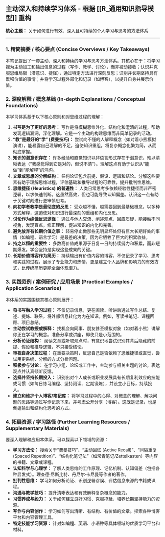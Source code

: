 ## 主动深入和持续学习体系 - 根据 [[R_通用知识指导模型]] 重构

**核心主题：** 关于如何进行有效、深入且可持续的个人学习与思考的方法体系

---

### 1. 精简摘要 / 核心要点 (Concise Overviews / Key Takeaways)

本笔记提出了一套主动、深入和持续的学习与思考方法体系。其核心在于：将学习视为主动加工和输出信息的过程（写作、教学、讨论），而非被动接收；认识并克服思维局限（潜意识、捷径），通过特定方法进行深刻反思；识别并长期坚持具有累积价值的事情；并将学习过程外部化和记录（如博客），以提升自身并展示价值。

### 2. 深度解释 / 概念基础 (In-depth Explanations / Conceptual Foundations)

本学习体系基于以下核心原则和对思维过程的理解：

1.  **书写是为了更好的思考：** 写作是将模糊思维外化、结构化和澄清的过程，帮助发现逻辑漏洞，深化理解。它是一个主动的构建思维而非简单记录的活动。
2.  **“教”是最好的“学” (费曼技巧)：** 尝试向不懂的人解释概念（如对着小熊模拟演讲），能暴露自己理解的不足，迫使知识重组，将复杂概念化繁为简，从而彻底掌握。
3.  **知识的潜意识存在：** 许多经验和直觉知识以非语言形式存在于潜意识，难以清晰表达（“我感觉得到它是对的，但说不清”）。理解这点有助于认识从“能做”到“能解释”的鸿沟。
4.  **文章或思想的分解结构：** 任何论证包含前提、假设、逻辑和结论。分解这些要素有助于理解思维过程，评估基础和推导过程的可靠性，提升批判性思维。
5.  **思维捷径 (Heuristics) 的普遍性：** 人类日常思考多依赖经验性捷径而非严密逻辑，以求快速判断。这虽然高效，但也可能导致认知偏差。认识这一点有助于关键时刻进行更审慎思考。
6.  **向初学者教学是最彻底的反思：** 受众越不懂，越需要回到最基础概念，以多种方式解释，这迫使对知识进行最深刻的重组和内化反思。
7.  **讨论作为绝佳反思途径：** 通过与他人交流、阐述观点、回应质疑，能接触不同视角，发现盲点，修正理解，促进知识的内化和完善。
8.  **避免放弃有长期价值之事：** 轻易停止做那些无明显坏处但有巨大长期好处的事情（如编程、语言学习）是最差的决策，因为它牺牲了巨大的积累收益。
9.  **持之以恒的重要性：** 多数高价值成果源于日复一日的持续努力和积累，而非短期爆发。学会坚持是实现这些成果的关键。
10. **长期价值博客作为简历：** 持续输出有价值内容的博客，不仅记录了学习、思考和实践的过程，展示了专业能力和热情，更是建立个人品牌和影响力的有效方式，比传统简历更能全面体现潜力。

### 3. 实践范例 / 案例研究 / 应用场景 (Practical Examples / Application Scenarios)

本体系的实践围绕其核心原则展开：

*   **将书写融入学习过程：** 不仅记录信息，更在阅读、听讲后通过写作总结、复述、提炼、联系，将外部信息转化为内在知识。例如，写读书笔记、课程回顾、项目总结。
*   **主动尝试教授或解释：** 找机会向同事、朋友甚至模拟对象（如对着小熊）讲解你正在学习的概念。准备分享或讲座，即使只是小范围的。
*   **分析论证结构：** 阅读文章或听取观点时，有意识地尝试识别其背后隐藏的前提、假设和推导逻辑，不只接受结论。
*   **审视自身决策过程：** 在重要决策时，反思自己是否依赖了思维捷径或直觉，尝试用更系统、分解的方式分析问题。
*   **积极参与讨论：** 在学习小组、论坛或工作中，主动参与相关主题的讨论，表达观点并认真倾听反馈。
*   **选择并坚持长期投入：** 识别出对个人成长或职业发展具有长期复利效应的技能或习惯（如每日练习编程、坚持阅读、定期锻炼），并设立小目标，持续投入。
*   **建立和维护个人博客/笔记库：** 将学习过程中的心得、对概念的理解、解决问题的思路等通过写作记录下来，并考虑公开分享（博客）。这既是记录，也是倒逼输出和结构化思考的方式。

### 4. 拓展资源 / 学习路径 (Further Learning Resources / Supplementary Materials)

要深入理解和应用本体系，可以探索以下领域的资源：

*   **学习方法论：** 搜索关于“费曼技巧”、“主动回忆 (Active Recall)”、“间隔重复 (Spaced Repetition)”、“结构化笔记法”（如常青笔记/Zettelkasten）等内容的书籍、文章或课程。
*   **认知科学与心理学：** 了解人类思维的工作原理、记忆机制、认知偏差（包括各种启发式）。理查德·尼斯比特、丹尼尔·卡尼曼等作者的著作。
*   **批判性思维：** 学习如何分析论证、识别逻辑谬误、评估信息来源的书籍或课程。
*   **沟通与教学技巧：** 提升清晰表达和有效解释复杂概念的能力。
*   **习惯养成与毅力：** 关于如何建立良好习惯、克服拖延、培养长期坚持能力的资源。
*   **写作与内容创作：** 学习如何写出清晰、有结构、有价值的文章。探索各种博客平台和内容管理工具。
*   **特定技能学习资源：** 针对如编程、英语、小语种等具体领域的优质学习平台和材料。
